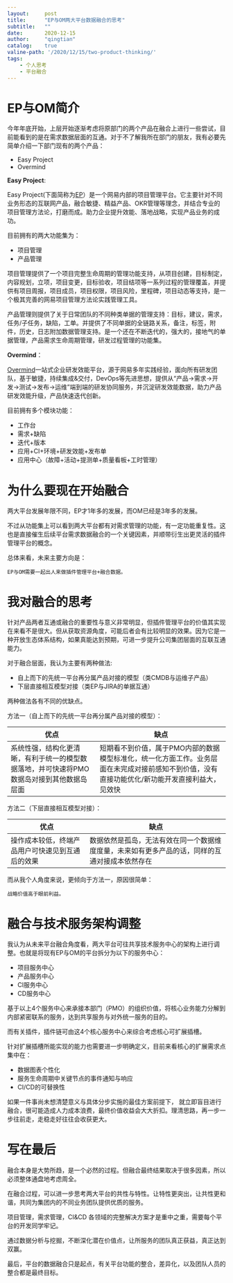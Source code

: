 ```yaml
---
layout:     post
title:      "EP与OM两大平台数据融合的思考"
subtitle:   ""
date:       2020-12-15
author:     "qingtian"
catalog:    true
valine-path: '/2020/12/15/two-product-thinking/'
tags:
    - 个人思考
    - 平台融合
---
```


# EP与OM简介

今年年底开始，上层开始逐渐考虑将原部门的两个产品在融合上进行一些尝试，目前能看到的是在需求数据层面的互通。对于不了解我所在部门的朋友，我有必要先简单介绍一下部门现有的两个产品：

- Easy Project
- Overmind

**Easy Project**:

Easy Project(下面简称为[EP](https://ep.netease.com/)）是一个网易内部的项目管理平台。它主要针对不同业务形态的互联网产品，融合敏捷、精益产品、OKR管理等理念，并结合专业的项目管理方法论，打磨而成。助力企业提升效能、落地战略，实现产品业务的成功。

目前拥有的两大功能集为：

* 项目管理
* 产品管理

项目管理提供了一个项目完整生命周期的管理功能支持，从项目创建，目标制定，内容规划，立项，项目变更，目标验收，项目结项等一系列过程的管理覆盖，并提供有项目周报，项目成员，项目权限，项目风险，里程碑，项目动态等支持，是一个极其完善的网易项目管理方法论实践管理工具。

产品管理则提供了关于日常团队的不同种类单据的管理支持：目标，建议，需求，任务/子任务，缺陷，工单。并提供了不同单据的全链路关系，备注，标签，附件，历史，日志附加数据管理支持。是一个还在不断迭代的，强大的，接地气的单据管理，产品需求生命周期管理，研发过程管理的功能集。

**Overmind**：

[Overmind](https://overmind.hz.netease.com/)一站式企业研发效能平台，源于网易多年实践经验，面向所有研发团队，基于敏捷，持续集成&交付，DevOps等先进思想，提供从“产品->需求->开发->测试->发布->运维”端到端的研发协同服务，并沉淀研发效能数据，助力产品研发效能升级，产品快速迭代创新。

目前拥有多个模块功能：

* 工作台
* 需求+缺陷
* 迭代+版本
* 应用+CI+环境+研发效能+发布单
* 应用中心（故障+活动+提测单+质量看板+工时管理）


# 为什么要现在开始融合

两大平台发展年限不同，EP才1年多的发展，而OM已经是3年多的发展。

不过从功能集上可以看到两大平台都有对需求管理的功能，有一定功能重复性。这也是直接催生后续平台需求数据融合的一个关键因素，并顺带衍生出更灵活的插件管理平台的概念。

总体来看，未来主要方向是：

```
EP与OM需要一起出人来做插件管理平台+融合数据。
```

# 我对融合的思考

针对产品两者互通或融合的重要性与意义非常明显，但插件管理平台的价值其实现在来看不是很大。但从获取资源角度，可能后者会有比较明显的效果。因为它是一种开放生态体系结构，如果真能达到预期，可进一步提升公司集团层面的互联互通能力。

对于融合层面，我认为主要有两种做法:

- 自上而下的先统一平台再分属产品对接的模型（类CMDB与运维子产品）
- 下层直接相互模型对接（类EP与JIRA的单据互通）

两种做法各有不同的优缺点。

方法一（自上而下的先统一平台再分属产品对接的模型）：

| 优点| 缺点 |
|----|----|
| 系统性强，结构化更清晰，有利于统一的模型数据落地，并可快速将PMO数据岛对接到其他数据岛层面| 短期看不到价值，属于PMO内部的数据模型标准化，统一化方面工作。业务层面在未完成对接前感知不到价值，没有直接功能优化/新功能开发直接利益大，见效快|


方法二（下层直接相互模型对接）：

| 优点| 缺点 |
|----|----|
|操作成本较低，终端产品用户可快速见到互通后的效果 | 数据依然是孤岛，无法有效在同一个数据维度度量，未来如有更多产品的话，同样的互通对接成本依然存在 |

而从我个人角度来说，更倾向于方法一，原因很简单：

```
战略价值高于眼前利益。
```


# 融合与技术服务架构调整

我认为从未来平台融合角度看，两大平台可往共享技术服务中心的架构上进行调整。也就是将现有EP与OM的平台拆分为以下的服务中心：

- 项目服务中心
- 产品服务中心
- CI服务中心
- CD服务中心

基于以上4个服务中心来承接本部门（PMO）的组织价值，将核心业务能力分解到内部紧密联系的服务，达到共享服务与对外统一服务的目的。

而有关插件，插件链可由这4个核心服务中心来综合考虑核心可扩展插槽。

针对扩展插槽所能实现的能力也需要进一步明确定义，目前来看核心的扩展需求点集中在：

- 数据图表个性化
- 服务生命周期中关键节点的事件通知与响应
- CI/CD的可替换性

如果一件事尚未想清楚意义与具体分步实施的最佳方案前提下， 就立即盲目进行融合，很可能造成人力成本浪费，最终价值收益会大大折扣。理清思路，再一步一步往前走，走稳走好往往会收获更大。

# 写在最后

融合本身是大势所趋，是一个必然的过程。但融合最终结果取决于很多因素，所以必须整体通盘地考虑周全。

在融合过程，可以进一步思考两大平台的共性与特性。让特性更突出，让共性更和谐，共同为集团内的不同业务团队提供优质的服务。

项目管理，需求管理，CI&CD 各领域的完整解决方案才是重中之重，需要每个平台的开发同学牢记。

通过数据分析与挖掘，不断深化潜在价值点，让所服务的团队真正获益，真正达到双赢。

最后，平台的数据融合只是起点，有关平台功能的整合，差异化，以及团队人员的整合都是最终目标。



